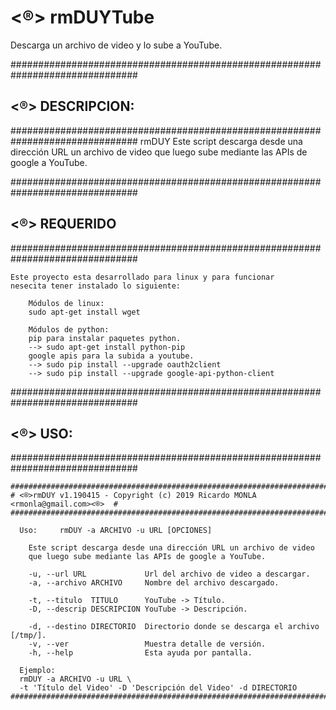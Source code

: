 # <®> rmDUYTube
Descarga un archivo de video y lo sube a YouTube.


###############################################################################
## <®> DESCRIPCION:
###############################################################################
     rmDUY 
           Este script descarga desde una dirección URL un archivo de video
           que luego sube mediante las APIs de google a YouTube.


###############################################################################
## <®> REQUERIDO
###############################################################################

	Este proyecto esta desarrollado para linux y para funcionar 
	nesecita tener instalado lo siguiente: 

		Módulos de linux:
		sudo apt-get install wget

		Módulos de python:
		pip para instalar paquetes python.
	   	--> sudo apt-get install python-pip
		google apis para la subida a youtube.
	   	--> sudo pip install --upgrade oauth2client
	   	--> sudo pip install --upgrade google-api-python-client



###############################################################################
## <®> USO:
###############################################################################

	################################################################################
	# <®>rmDUY v1.190415 - Copyright (c) 2019 Ricardo MONLA <rmonla@gmail.com><®>  #
	################################################################################

	  Uso:     rmDUY -a ARCHIVO -u URL [OPCIONES]

	    Este script descarga desde una dirección URL un archivo de video
	    que luego sube mediante las APIs de google a YouTube.

	    -u, --url URL             Url del archivo de video a descargar.
	    -a, --archivo ARCHIVO     Nombre del archivo descargado.

	    -t, --titulo  TITULO      YouTube -> Título.
	    -D, --descrip DESCRIPCION YouTube -> Descripción.

	    -d, --destino DIRECTORIO  Directorio donde se descarga el archivo [/tmp/].
	    -v, --ver                 Muestra detalle de versión.
	    -h, --help                Esta ayuda por pantalla.

	  Ejemplo: 
	  rmDUY -a ARCHIVO -u URL \
	  -t 'Título del Video' -D 'Descripción del Video' -d DIRECTORIO
	################################################################################

